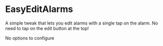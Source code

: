 # EasyEditAlarms

A simple tweak that lets you edit alarms with a single tap on the alarm. No need to tap on the edit button at the top!

No options to configure
